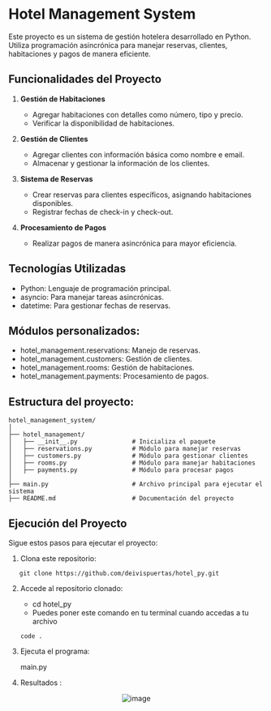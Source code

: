 # Hotel Management System

Este proyecto es un sistema de gestión hotelera desarrollado en Python. Utiliza programación asincrónica para manejar reservas, clientes, habitaciones y pagos de manera eficiente.

## Funcionalidades del Proyecto

1. **Gestión de Habitaciones**  
   - Agregar habitaciones con detalles como número, tipo y precio.
   - Verificar la disponibilidad de habitaciones.

2. **Gestión de Clientes**  
   - Agregar clientes con información básica como nombre e email.
   - Almacenar y gestionar la información de los clientes.

3. **Sistema de Reservas**  
   - Crear reservas para clientes específicos, asignando habitaciones disponibles.
   - Registrar fechas de check-in y check-out.

4. **Procesamiento de Pagos**  
   - Realizar pagos de manera asincrónica para mayor eficiencia.

## Tecnologías Utilizadas
   - Python: Lenguaje de programación principal.
   - asyncio: Para manejar tareas asincrónicas.
   - datetime: Para gestionar fechas de reservas.

## Módulos personalizados:
   - hotel_management.reservations: Manejo de reservas.
   - hotel_management.customers: Gestión de clientes.
   - hotel_management.rooms: Gestión de habitaciones.
   - hotel_management.payments: Procesamiento de pagos.

## Estructura del proyecto: 
```plaintext
hotel_management_system/
│
├── hotel_management/
│   ├── __init__.py               # Inicializa el paquete
│   ├── reservations.py           # Módulo para manejar reservas
│   ├── customers.py              # Módulo para gestionar clientes
│   ├── rooms.py                  # Módulo para manejar habitaciones
│   ├── payments.py               # Módulo para procesar pagos
│
├── main.py                       # Archivo principal para ejecutar el sistema
├── README.md                     # Documentación del proyecto
```
## Ejecución del Proyecto

Sigue estos pasos para ejecutar el proyecto:

1. Clona este repositorio:
```plaintext
   git clone https://github.com/deivispuertas/hotel_py.git
```
2. Accede al repositorio clonado:
   - cd hotel_py
   - Puedes poner este comando en tu terminal cuando accedas a tu archivo
     
   ```plaintext
   code .
   ```
3. Ejecuta el programa:

   main.py

4. Resultados :
   
<div align="center">
   
![image](https://github.com/user-attachments/assets/67101321-4cee-4d5a-9a0e-363009aa77f7)

</div>



